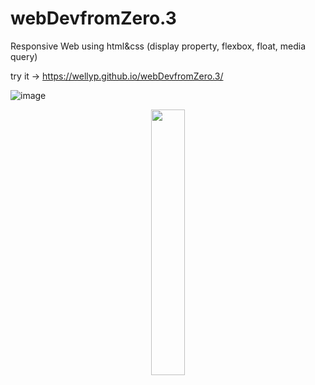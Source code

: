 # webDevfromZero.3
Responsive Web using html&amp;css (display property, flexbox, float, media query)

try it -> https://wellyp.github.io/webDevfromZero.3/

![image](https://github.com/Wellyp/webDevfromZero.3/assets/26911908/54d2b1e0-5625-4e01-9982-59b7f152cda7)

<p align="center" width="100%">
    <img width="33%" src="[https://i.stack.imgur.com/RJj4x.png](https://imgur.com/ABVEZKC)https://imgur.com/ABVEZKC"> 
</p>



